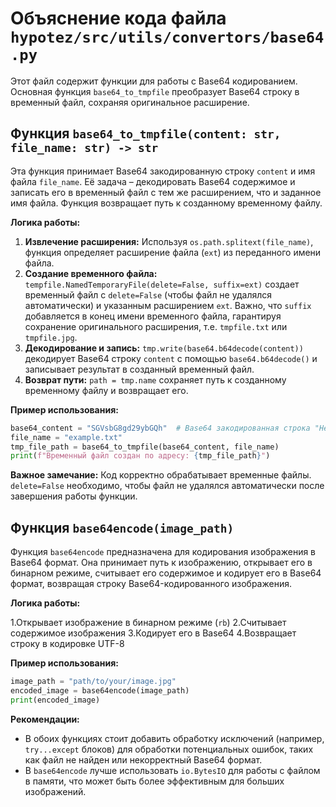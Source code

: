 # Объяснение кода файла `hypotez/src/utils/convertors/base64.py`

Этот файл содержит функции для работы с Base64 кодированием. Основная функция `base64_to_tmpfile` преобразует Base64 строку в временный файл, сохраняя оригинальное расширение.

## Функция `base64_to_tmpfile(content: str, file_name: str) -> str`

Эта функция принимает Base64 закодированную строку `content` и имя файла `file_name`.  Её задача – декодировать Base64 содержимое и записать его в временный файл с тем же расширением, что и заданное имя файла.  Функция возвращает путь к созданному временному файлу.

**Логика работы:**

1. **Извлечение расширения:** Используя `os.path.splitext(file_name)`, функция определяет расширение файла (`ext`) из переданного имени файла.
2. **Создание временного файла:**  `tempfile.NamedTemporaryFile(delete=False, suffix=ext)` создает временный файл с `delete=False` (чтобы файл не удалялся автоматически) и указанным расширением `ext`. Важно, что `suffix` добавляется в конец имени временного файла, гарантируя сохранение оригинального расширения,  т.е. `tmpfile.txt` или `tmpfile.jpg`.
3. **Декодирование и запись:** `tmp.write(base64.b64decode(content))` декодирует Base64 строку `content` с помощью `base64.b64decode()` и записывает результат в созданный временный файл.
4. **Возврат пути:** `path = tmp.name` сохраняет путь к созданному временному файлу и возвращает его.

**Пример использования:**

```python
base64_content = "SGVsbG8gd29ybGQh"  # Base64 закодированная строка "Hello world!"
file_name = "example.txt"
tmp_file_path = base64_to_tmpfile(base64_content, file_name)
print(f"Временный файл создан по адресу: {tmp_file_path}")
```

**Важное замечание:** Код корректно обрабатывает временные файлы.  `delete=False`  необходимо, чтобы файл не удалялся автоматически после завершения работы функции.

## Функция `base64encode(image_path)`

Функция `base64encode` предназначена для кодирования изображения в Base64 формат. Она принимает путь к изображению, открывает его в бинарном режиме, считывает его содержимое и кодирует его в Base64 формат, возвращая строку Base64-кодированного изображения.

**Логика работы:**

1.Открывает изображение в бинарном режиме (`rb`)
2.Считывает содержимое изображения
3.Кодирует его в Base64
4.Возвращает строку в кодировке UTF-8

**Пример использования:**

```python
image_path = "path/to/your/image.jpg"
encoded_image = base64encode(image_path)
print(encoded_image)
```


**Рекомендации:**


*   В обоих функциях стоит добавить обработку исключений (например, `try...except` блоков) для обработки потенциальных ошибок, таких как файл не найден или некорректный Base64 формат.
*   В `base64encode`  лучше использовать `io.BytesIO` для работы с файлом в памяти, что может быть более эффективным для больших изображений.


```
